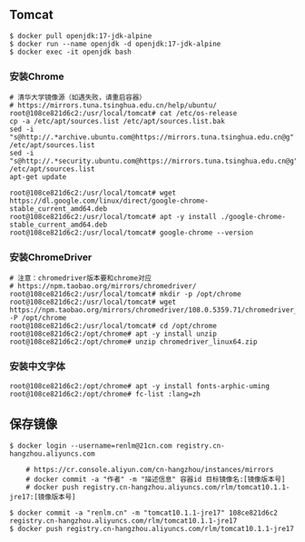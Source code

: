 ## Tomcat
	$ docker pull openjdk:17-jdk-alpine
    $ docker run --name openjdk -d openjdk:17-jdk-alpine
	$ docker exec -it openjdk bash

### 安装Chrome  
    
```
# 清华大学镜像源（如遇失败，请重启容器）
# https://mirrors.tuna.tsinghua.edu.cn/help/ubuntu/
root@108ce821d6c2:/usr/local/tomcat# cat /etc/os-release
cp -a /etc/apt/sources.list /etc/apt/sources.list.bak
sed -i "s@http://.*archive.ubuntu.com@https://mirrors.tuna.tsinghua.edu.cn@g" /etc/apt/sources.list
sed -i "s@http://.*security.ubuntu.com@https://mirrors.tuna.tsinghua.edu.cn@g" /etc/apt/sources.list
apt-get update

root@108ce821d6c2:/usr/local/tomcat# wget https://dl.google.com/linux/direct/google-chrome-stable_current_amd64.deb
root@108ce821d6c2:/usr/local/tomcat# apt -y install ./google-chrome-stable_current_amd64.deb
root@108ce821d6c2:/usr/local/tomcat# google-chrome --version
```

### 安装ChromeDriver  

```
# 注意：chromedriver版本要和chrome对应
# https://npm.taobao.org/mirrors/chromedriver/
root@108ce821d6c2:/usr/local/tomcat# mkdir -p /opt/chrome
root@108ce821d6c2:/usr/local/tomcat# wget https://npm.taobao.org/mirrors/chromedriver/108.0.5359.71/chromedriver_linux64.zip -P /opt/chrome
root@108ce821d6c2:/usr/local/tomcat# cd /opt/chrome
root@108ce821d6c2:/opt/chrome# apt -y install unzip
root@108ce821d6c2:/opt/chrome# unzip chromedriver_linux64.zip
```

### 安装中文字体  

```
root@108ce821d6c2:/opt/chrome# apt -y install fonts-arphic-uming
root@108ce821d6c2:/opt/chrome# fc-list :lang=zh
```

## 保存镜像
	$ docker login --username=renlm@21cn.com registry.cn-hangzhou.aliyuncs.com
	
```
	# https://cr.console.aliyun.com/cn-hangzhou/instances/mirrors
	# docker commit -a "作者" -m "描述信息" 容器id 目标镜像名:[镜像版本号]
	# docker push registry.cn-hangzhou.aliyuncs.com/rlm/tomcat10.1.1-jre17:[镜像版本号]
```
	
	$ docker commit -a "renlm.cn" -m "tomcat10.1.1-jre17" 108ce821d6c2 registry.cn-hangzhou.aliyuncs.com/rlm/tomcat10.1.1-jre17
	$ docker push registry.cn-hangzhou.aliyuncs.com/rlm/tomcat10.1.1-jre17
